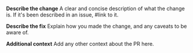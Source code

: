**Describe the change**
A clear and concise description of what the change is. If it's been described in an issue, #link to it.

**Describe the fix**
Explain how you made the change, and any caveats to be aware of.

**Additional context**
Add any other context about the PR here.
